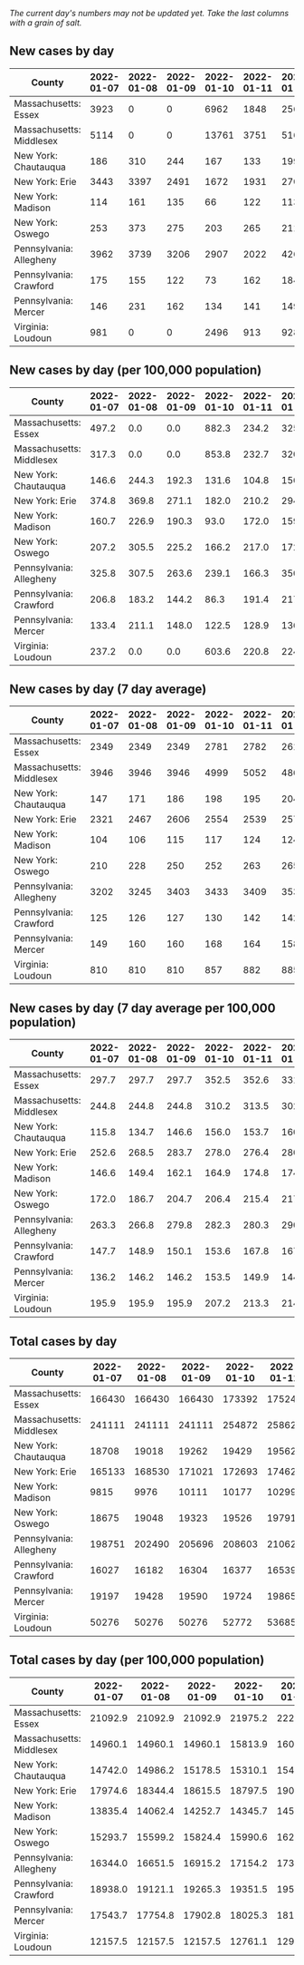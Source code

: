 _The current day's numbers may not be updated yet. Take the last columns with a grain of salt._
## New cases by day

| County | 2022-01-07 | 2022-01-08 | 2022-01-09 | 2022-01-10 | 2022-01-11 | 2022-01-12 | 2022-01-13 |
| --- | --- | --- | --- | --- | --- | --- | --- |
| Massachusetts: Essex | 3923 | 0 | 0 | 6962 | 1848 | 2565 |  |
| Massachusetts: Middlesex | 5114 | 0 | 0 | 13761 | 3751 | 5161 |  |
| New York: Chautauqua | 186 | 310 | 244 | 167 | 133 | 199 |  |
| New York: Erie | 3443 | 3397 | 2491 | 1672 | 1931 | 2708 |  |
| New York: Madison | 114 | 161 | 135 | 66 | 122 | 113 |  |
| New York: Oswego | 253 | 373 | 275 | 203 | 265 | 211 |  |
| Pennsylvania: Allegheny | 3962 | 3739 | 3206 | 2907 | 2022 | 4262 | 3230 |
| Pennsylvania: Crawford | 175 | 155 | 122 | 73 | 162 | 184 | 86 |
| Pennsylvania: Mercer | 146 | 231 | 162 | 134 | 141 | 149 | 152 |
| Virginia: Loudoun | 981 | 0 | 0 | 2496 | 913 | 928 | 618 |

## New cases by day (per 100,000 population)

| County | 2022-01-07 | 2022-01-08 | 2022-01-09 | 2022-01-10 | 2022-01-11 | 2022-01-12 | 2022-01-13 |
| --- | --- | --- | --- | --- | --- | --- | --- |
| Massachusetts: Essex | 497.2 | 0.0 | 0.0 | 882.3 | 234.2 | 325.1 |  |
| Massachusetts: Middlesex | 317.3 | 0.0 | 0.0 | 853.8 | 232.7 | 320.2 |  |
| New York: Chautauqua | 146.6 | 244.3 | 192.3 | 131.6 | 104.8 | 156.8 |  |
| New York: Erie | 374.8 | 369.8 | 271.1 | 182.0 | 210.2 | 294.8 |  |
| New York: Madison | 160.7 | 226.9 | 190.3 | 93.0 | 172.0 | 159.3 |  |
| New York: Oswego | 207.2 | 305.5 | 225.2 | 166.2 | 217.0 | 172.8 |  |
| Pennsylvania: Allegheny | 325.8 | 307.5 | 263.6 | 239.1 | 166.3 | 350.5 | 265.6 |
| Pennsylvania: Crawford | 206.8 | 183.2 | 144.2 | 86.3 | 191.4 | 217.4 | 101.6 |
| Pennsylvania: Mercer | 133.4 | 211.1 | 148.0 | 122.5 | 128.9 | 136.2 | 138.9 |
| Virginia: Loudoun | 237.2 | 0.0 | 0.0 | 603.6 | 220.8 | 224.4 | 149.4 |

## New cases by day (7 day average)

| County | 2022-01-07 | 2022-01-08 | 2022-01-09 | 2022-01-10 | 2022-01-11 | 2022-01-12 | 2022-01-13 |
| --- | --- | --- | --- | --- | --- | --- | --- |
| Massachusetts: Essex | 2349 | 2349 | 2349 | 2781 | 2782 | 2613 |  |
| Massachusetts: Middlesex | 3946 | 3946 | 3946 | 4999 | 5052 | 4869 |  |
| New York: Chautauqua | 147 | 171 | 186 | 198 | 195 | 204 |  |
| New York: Erie | 2321 | 2467 | 2606 | 2554 | 2539 | 2579 |  |
| New York: Madison | 104 | 106 | 115 | 117 | 124 | 124 |  |
| New York: Oswego | 210 | 228 | 250 | 252 | 263 | 265 |  |
| Pennsylvania: Allegheny | 3202 | 3245 | 3403 | 3433 | 3409 | 3534 | 3333 |
| Pennsylvania: Crawford | 125 | 126 | 127 | 130 | 142 | 142 | 137 |
| Pennsylvania: Mercer | 149 | 160 | 160 | 168 | 164 | 158 | 159 |
| Virginia: Loudoun | 810 | 810 | 810 | 857 | 882 | 885 | 848 |

## New cases by day (7 day average per 100,000 population)

| County | 2022-01-07 | 2022-01-08 | 2022-01-09 | 2022-01-10 | 2022-01-11 | 2022-01-12 | 2022-01-13 |
| --- | --- | --- | --- | --- | --- | --- | --- |
| Massachusetts: Essex | 297.7 | 297.7 | 297.7 | 352.5 | 352.6 | 331.2 |  |
| Massachusetts: Middlesex | 244.8 | 244.8 | 244.8 | 310.2 | 313.5 | 302.1 |  |
| New York: Chautauqua | 115.8 | 134.7 | 146.6 | 156.0 | 153.7 | 160.8 |  |
| New York: Erie | 252.6 | 268.5 | 283.7 | 278.0 | 276.4 | 280.7 |  |
| New York: Madison | 146.6 | 149.4 | 162.1 | 164.9 | 174.8 | 174.8 |  |
| New York: Oswego | 172.0 | 186.7 | 204.7 | 206.4 | 215.4 | 217.0 |  |
| Pennsylvania: Allegheny | 263.3 | 266.8 | 279.8 | 282.3 | 280.3 | 290.6 | 274.1 |
| Pennsylvania: Crawford | 147.7 | 148.9 | 150.1 | 153.6 | 167.8 | 167.8 | 161.9 |
| Pennsylvania: Mercer | 136.2 | 146.2 | 146.2 | 153.5 | 149.9 | 144.4 | 145.3 |
| Virginia: Loudoun | 195.9 | 195.9 | 195.9 | 207.2 | 213.3 | 214.0 | 205.1 |

## Total cases by day

| County | 2022-01-07 | 2022-01-08 | 2022-01-09 | 2022-01-10 | 2022-01-11 | 2022-01-12 | 2022-01-13 |
| --- | --- | --- | --- | --- | --- | --- | --- |
| Massachusetts: Essex | 166430 | 166430 | 166430 | 173392 | 175240 | 177805 |  |
| Massachusetts: Middlesex | 241111 | 241111 | 241111 | 254872 | 258623 | 263784 |  |
| New York: Chautauqua | 18708 | 19018 | 19262 | 19429 | 19562 | 19761 |  |
| New York: Erie | 165133 | 168530 | 171021 | 172693 | 174624 | 177332 |  |
| New York: Madison | 9815 | 9976 | 10111 | 10177 | 10299 | 10412 |  |
| New York: Oswego | 18675 | 19048 | 19323 | 19526 | 19791 | 20002 |  |
| Pennsylvania: Allegheny | 198751 | 202490 | 205696 | 208603 | 210625 | 214887 | 218117 |
| Pennsylvania: Crawford | 16027 | 16182 | 16304 | 16377 | 16539 | 16723 | 16809 |
| Pennsylvania: Mercer | 19197 | 19428 | 19590 | 19724 | 19865 | 20014 | 20166 |
| Virginia: Loudoun | 50276 | 50276 | 50276 | 52772 | 53685 | 54613 | 55231 |

## Total cases by day (per 100,000 population)

| County | 2022-01-07 | 2022-01-08 | 2022-01-09 | 2022-01-10 | 2022-01-11 | 2022-01-12 | 2022-01-13 |
| --- | --- | --- | --- | --- | --- | --- | --- |
| Massachusetts: Essex | 21092.9 | 21092.9 | 21092.9 | 21975.2 | 22209.4 | 22534.5 |  |
| Massachusetts: Middlesex | 14960.1 | 14960.1 | 14960.1 | 15813.9 | 16046.6 | 16366.8 |  |
| New York: Chautauqua | 14742.0 | 14986.2 | 15178.5 | 15310.1 | 15414.9 | 15571.7 |  |
| New York: Erie | 17974.6 | 18344.4 | 18615.5 | 18797.5 | 19007.7 | 19302.5 |  |
| New York: Madison | 13835.4 | 14062.4 | 14252.7 | 14345.7 | 14517.7 | 14677.0 |  |
| New York: Oswego | 15293.7 | 15599.2 | 15824.4 | 15990.6 | 16207.7 | 16380.4 |  |
| Pennsylvania: Allegheny | 16344.0 | 16651.5 | 16915.2 | 17154.2 | 17320.5 | 17671.0 | 17936.6 |
| Pennsylvania: Crawford | 18938.0 | 19121.1 | 19265.3 | 19351.5 | 19542.9 | 19760.4 | 19862.0 |
| Pennsylvania: Mercer | 17543.7 | 17754.8 | 17902.8 | 18025.3 | 18154.2 | 18290.3 | 18429.2 |
| Virginia: Loudoun | 12157.5 | 12157.5 | 12157.5 | 12761.1 | 12981.8 | 13206.3 | 13355.7 |
